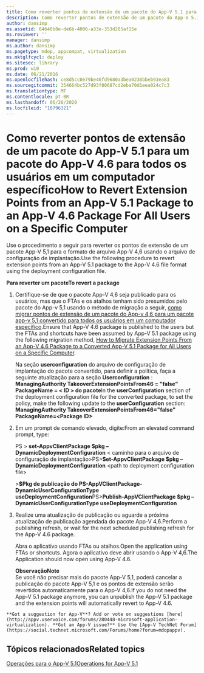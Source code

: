 ```yaml
---
title: Como reverter pontos de extensão de um pacote do App-V 5.1 para um pacote do App-V 4.6 para todos os usuários em um computador específico
description: Como reverter pontos de extensão de um pacote do App-V 5.1 para um pacote do App-V 4.6 para todos os usuários em um computador específico
author: dansimp
ms.assetid: 64640b8e-de6b-4006-a33e-353d285af15e
ms.reviewer: ''
manager: dansimp
ms.author: dansimp
ms.pagetype: mdop, appcompat, virtualization
ms.mktglfcycl: deploy
ms.sitesec: library
ms.prod: w10
ms.date: 06/21/2016
ms.openlocfilehash: ce8d5cc0e79be46fd9680a3bea0236bbeb93ea83
ms.sourcegitcommit: 354664bc527d93f80687cd2eba70d1eea024c7c3
ms.translationtype: MT
ms.contentlocale: pt-BR
ms.lasthandoff: 06/26/2020
ms.locfileid: "10796321"
---
```

# <span data-ttu-id="d3e57-103">Como reverter pontos de extensão de um pacote do App-V 5.1 para um pacote do App-V 4.6 para todos os usuários em um computador específico</span><span class="sxs-lookup"><span data-stu-id="d3e57-103">How to Revert Extension Points from an App-V 5.1 Package to an App-V 4.6 Package For All Users on a Specific Computer</span></span>


<span data-ttu-id="d3e57-104">Use o procedimento a seguir para reverter os pontos de extensão de um pacote App-V 5,1 para o formato de arquivo App-V 4,6 usando o arquivo de configuração de implantação.</span><span class="sxs-lookup"><span data-stu-id="d3e57-104">Use the following procedure to revert extension points from an App-V 5.1 package to the App-V 4.6 file format using the deployment configuration file.</span></span>

**<span data-ttu-id="d3e57-105">Para reverter um pacote</span><span class="sxs-lookup"><span data-stu-id="d3e57-105">To revert a package</span></span>**

1.  <span data-ttu-id="d3e57-106">Certifique-se de que o pacote App-V 4,6 seja publicado para os usuários, mas que o FTAs e os atalhos tenham sido presumidos pelo pacote do App-v 5,1 usando o método de migração a seguir, [como migrar pontos de extensão de um pacote do App-v 4,6 para um pacote app-v 5,1 convertido para todos os usuários em um computador específico](how-to-migrate-extension-points-from-an-app-v-46-package-to-a-converted-app-v-51-package-for-all-users-on-a-specific-computer.md).</span><span class="sxs-lookup"><span data-stu-id="d3e57-106">Ensure that App-V 4.6 package is published to the users but the FTAs and shortcuts have been assumed by App-V 5.1 package using the following migration method, [How to Migrate Extension Points From an App-V 4.6 Package to a Converted App-V 5.1 Package for All Users on a Specific Computer](how-to-migrate-extension-points-from-an-app-v-46-package-to-a-converted-app-v-51-package-for-all-users-on-a-specific-computer.md).</span></span>

    <span data-ttu-id="d3e57-107">Na seção **userconfiguration** do arquivo de configuração de implantação do pacote convertido, para definir a política, faça a seguinte atualização para a seção **Userconfiguration** : **ManagingAuthority TakeoverExtensionPointsFrom46 = "false" PackageName = &lt; ID &gt; do pacote**</span><span class="sxs-lookup"><span data-stu-id="d3e57-107">In the **userConfiguration** section of the deployment configuration file for the converted package, to set the policy, make the following update to the **userConfiguration** section: **ManagingAuthority TakeoverExtensionPointsFrom46="false" PackageName=&lt;Package ID&gt;**</span></span>

2.  <span data-ttu-id="d3e57-108">Em um prompt de comando elevado, digite:</span><span class="sxs-lookup"><span data-stu-id="d3e57-108">From an elevated command prompt, type:</span></span>

    <span data-ttu-id="d3e57-109">PS &gt; **set-AppvClientPackage $pkg – DynamicDeploymentConfiguration** &lt; caminho para o arquivo de configuração de implantação&gt;</span><span class="sxs-lookup"><span data-stu-id="d3e57-109">PS&gt;**Set-AppvClientPackage $pkg –DynamicDeploymentConfiguration** &lt;path to deployment configuration file&gt;</span></span>

    <span data-ttu-id="d3e57-110">&gt;**$Pkg de publicação do PS-AppVClientPackage-DynamicUserConfigurationType useDeploymentConfiguration**</span><span class="sxs-lookup"><span data-stu-id="d3e57-110">PS&gt;**Publish-AppVClientPackage $pkg –DynamicUserConfigurationType useDeploymentConfiguration**</span></span>

3.  <span data-ttu-id="d3e57-111">Realize uma atualização de publicação ou aguarde a próxima atualização de publicação agendada do pacote App-V 4,6.</span><span class="sxs-lookup"><span data-stu-id="d3e57-111">Perform a publishing refresh, or wait for the next scheduled publishing refresh for the App-V 4.6 package.</span></span>

    <span data-ttu-id="d3e57-112">Abra o aplicativo usando FTAs ou atalhos.</span><span class="sxs-lookup"><span data-stu-id="d3e57-112">Open the application using FTAs or shortcuts.</span></span> <span data-ttu-id="d3e57-113">Agora o aplicativo deve abrir usando o App-V 4,6.</span><span class="sxs-lookup"><span data-stu-id="d3e57-113">The Application should now open using App-V 4.6.</span></span>

    **<span data-ttu-id="d3e57-114">Observação</span><span class="sxs-lookup"><span data-stu-id="d3e57-114">Note</span></span>**  
    <span data-ttu-id="d3e57-115">Se você não precisar mais do pacote App-V 5,1, poderá cancelar a publicação do pacote App-V 5,1 e os pontos de extensão serão revertidos automaticamente para o App-V 4,6.</span><span class="sxs-lookup"><span data-stu-id="d3e57-115">If you do not need the App-V 5.1 package anymore, you can unpublish the App-V 5.1 package and the extension points will automatically revert to App-V 4.6.</span></span>



~~~
**Got a suggestion for App-V**? Add or vote on suggestions [here](http://appv.uservoice.com/forums/280448-microsoft-application-virtualization). **Got an App-V issue?** Use the [App-V TechNet Forum](https://social.technet.microsoft.com/Forums/home?forum=mdopappv).
~~~

## <span data-ttu-id="d3e57-116">Tópicos relacionados</span><span class="sxs-lookup"><span data-stu-id="d3e57-116">Related topics</span></span>


[<span data-ttu-id="d3e57-117">Operações para o App-V 5.1</span><span class="sxs-lookup"><span data-stu-id="d3e57-117">Operations for App-V 5.1</span></span>](operations-for-app-v-51.md)









